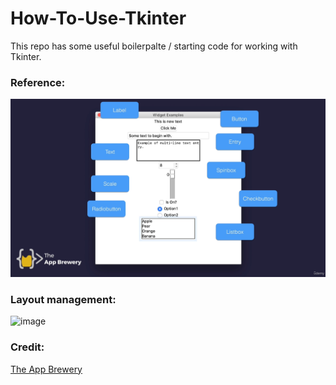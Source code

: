 # How-To-Use-Tkinter
This repo has some useful boilerpalte / starting code for working with Tkinter.

### Reference:
![](https://github.com/gurbax-lol/How-To-Use-Tkinter/blob/main/Tkinter%20Features.png?raw=true)

### Layout management:
![image](https://user-images.githubusercontent.com/122194475/215312892-25fbd039-8eb9-47dd-9980-2d43a3e08db2.png)


### Credit:
[The App Brewery](https://github.com/appbrewery)
